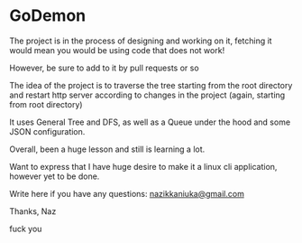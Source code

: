 ﻿# GoDemon

The project is in the process of designing and working on it, fetching it would mean you would be using code that does not work!

However, be sure to add to it by pull requests or so

The idea of the project is to traverse the tree starting from the root directory and restart http server according to changes in the project (again, starting from root directory)

It uses General Tree and DFS, as well as a Queue under the hood and some JSON configuration.

Overall, been a huge lesson and still is learning a lot.

Want to express that I have huge desire to make it a linux cli application, however yet to be done.

Write here if you have any questions: nazikkaniuka@gmail.com

Thanks,
Naz

fuck you
